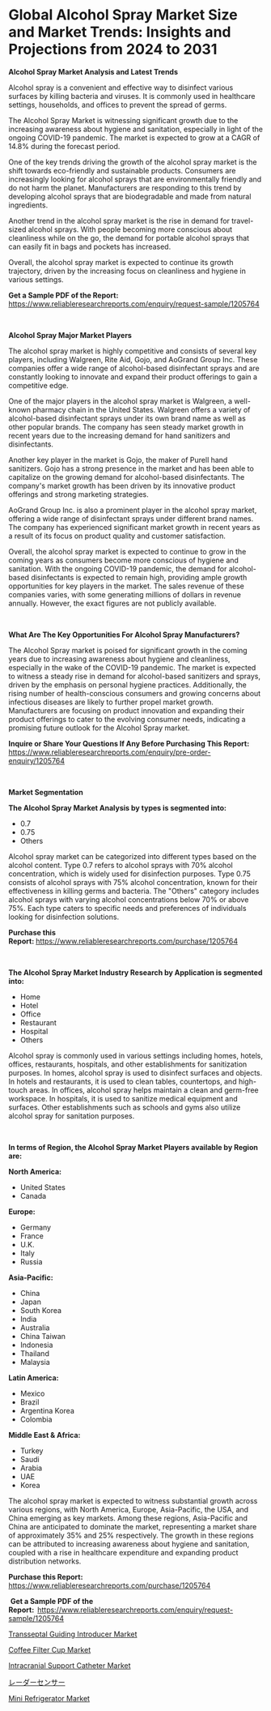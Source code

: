 <p><h1>Global Alcohol Spray Market Size and Market Trends: Insights and Projections from 2024 to 2031</h1></p><p><strong>Alcohol Spray Market Analysis and Latest Trends</strong></p>
<p><p>Alcohol spray is a convenient and effective way to disinfect various surfaces by killing bacteria and viruses. It is commonly used in healthcare settings, households, and offices to prevent the spread of germs.</p><p>The Alcohol Spray Market is witnessing significant growth due to the increasing awareness about hygiene and sanitation, especially in light of the ongoing COVID-19 pandemic. The market is expected to grow at a CAGR of 14.8% during the forecast period.</p><p>One of the key trends driving the growth of the alcohol spray market is the shift towards eco-friendly and sustainable products. Consumers are increasingly looking for alcohol sprays that are environmentally friendly and do not harm the planet. Manufacturers are responding to this trend by developing alcohol sprays that are biodegradable and made from natural ingredients.</p><p>Another trend in the alcohol spray market is the rise in demand for travel-sized alcohol sprays. With people becoming more conscious about cleanliness while on the go, the demand for portable alcohol sprays that can easily fit in bags and pockets has increased.</p><p>Overall, the alcohol spray market is expected to continue its growth trajectory, driven by the increasing focus on cleanliness and hygiene in various settings.</p></p>
<p><strong>Get a Sample PDF of the Report:&nbsp;</strong> <a href="https://www.reliableresearchreports.com/enquiry/request-sample/1205764">https://www.reliableresearchreports.com/enquiry/request-sample/1205764</a></p>
<p>&nbsp;</p>
<p><strong>Alcohol Spray Major Market Players</strong></p>
<p><p>The alcohol spray market is highly competitive and consists of several key players, including Walgreen, Rite Aid, Gojo, and AoGrand Group Inc. These companies offer a wide range of alcohol-based disinfectant sprays and are constantly looking to innovate and expand their product offerings to gain a competitive edge.</p><p>One of the major players in the alcohol spray market is Walgreen, a well-known pharmacy chain in the United States. Walgreen offers a variety of alcohol-based disinfectant sprays under its own brand name as well as other popular brands. The company has seen steady market growth in recent years due to the increasing demand for hand sanitizers and disinfectants.</p><p>Another key player in the market is Gojo, the maker of Purell hand sanitizers. Gojo has a strong presence in the market and has been able to capitalize on the growing demand for alcohol-based disinfectants. The company's market growth has been driven by its innovative product offerings and strong marketing strategies.</p><p>AoGrand Group Inc. is also a prominent player in the alcohol spray market, offering a wide range of disinfectant sprays under different brand names. The company has experienced significant market growth in recent years as a result of its focus on product quality and customer satisfaction.</p><p>Overall, the alcohol spray market is expected to continue to grow in the coming years as consumers become more conscious of hygiene and sanitation. With the ongoing COVID-19 pandemic, the demand for alcohol-based disinfectants is expected to remain high, providing ample growth opportunities for key players in the market. The sales revenue of these companies varies, with some generating millions of dollars in revenue annually. However, the exact figures are not publicly available.</p></p>
<p>&nbsp;</p>
<p><strong>What Are The Key Opportunities For Alcohol Spray Manufacturers?</strong></p>
<p><p>The Alcohol Spray market is poised for significant growth in the coming years due to increasing awareness about hygiene and cleanliness, especially in the wake of the COVID-19 pandemic. The market is expected to witness a steady rise in demand for alcohol-based sanitizers and sprays, driven by the emphasis on personal hygiene practices. Additionally, the rising number of health-conscious consumers and growing concerns about infectious diseases are likely to further propel market growth. Manufacturers are focusing on product innovation and expanding their product offerings to cater to the evolving consumer needs, indicating a promising future outlook for the Alcohol Spray market.</p></p>
<p><strong>Inquire or Share Your Questions If Any Before Purchasing This Report:</strong> <a href="https://www.reliableresearchreports.com/enquiry/pre-order-enquiry/1205764">https://www.reliableresearchreports.com/enquiry/pre-order-enquiry/1205764</a></p>
<p>&nbsp;</p>
<p><strong>Market Segmentation</strong></p>
<p><strong>The Alcohol Spray Market Analysis by types is segmented into:</strong></p>
<p><ul><li>0.7</li><li>0.75</li><li>Others</li></ul></p>
<p><p>Alcohol spray market can be categorized into different types based on the alcohol content. Type 0.7 refers to alcohol sprays with 70% alcohol concentration, which is widely used for disinfection purposes. Type 0.75 consists of alcohol sprays with 75% alcohol concentration, known for their effectiveness in killing germs and bacteria. The "Others" category includes alcohol sprays with varying alcohol concentrations below 70% or above 75%. Each type caters to specific needs and preferences of individuals looking for disinfection solutions.</p></p>
<p><strong>Purchase this Report:&nbsp;</strong><a href="https://www.reliableresearchreports.com/purchase/1205764">https://www.reliableresearchreports.com/purchase/1205764</a></p>
<p>&nbsp;</p>
<p><strong>The Alcohol Spray Market Industry Research by Application is segmented into:</strong></p>
<p><ul><li>Home</li><li>Hotel</li><li>Office</li><li>Restaurant</li><li>Hospital</li><li>Others</li></ul></p>
<p><p>Alcohol spray is commonly used in various settings including homes, hotels, offices, restaurants, hospitals, and other establishments for sanitization purposes. In homes, alcohol spray is used to disinfect surfaces and objects. In hotels and restaurants, it is used to clean tables, countertops, and high-touch areas. In offices, alcohol spray helps maintain a clean and germ-free workspace. In hospitals, it is used to sanitize medical equipment and surfaces. Other establishments such as schools and gyms also utilize alcohol spray for sanitation purposes.</p></p>
<p>&nbsp;</p>
<p><strong>In terms of Region, the Alcohol Spray Market Players available by Region are:</strong></p>
<p>
    <p> <strong> North America: </strong>
        <ul>
            <li>United States</li>
            <li>Canada</li>
        </ul>
        </p> 
    <p> <strong> Europe: </strong>
        <ul>
            <li>Germany</li>
            <li>France</li>
            <li>U.K.</li>
            <li>Italy</li>
            <li>Russia</li>
        </ul>
        </p> 
    <p> <strong> Asia-Pacific: </strong>
        <ul>
            <li>China</li>
            <li>Japan</li>
            <li>South Korea</li>
            <li>India</li>
            <li>Australia</li>
            <li>China Taiwan</li>
            <li>Indonesia</li>
            <li>Thailand</li>
            <li>Malaysia</li>
        </ul>
        </p> 
    <p> <strong> Latin America: </strong>
        <ul>
            <li>Mexico</li>
            <li>Brazil</li>
            <li>Argentina Korea</li>
            <li>Colombia</li>
        </ul>
        </p> 
    <p> <strong> Middle East & Africa: </strong>
        <ul>
            <li>Turkey</li>
            <li>Saudi</li>
            <li>Arabia</li>
            <li>UAE</li>
            <li>Korea</li>
        </ul>
    </p>
    </p>
<p><p>The alcohol spray market is expected to witness substantial growth across various regions, with North America, Europe, Asia-Pacific, the USA, and China emerging as key markets. Among these regions, Asia-Pacific and China are anticipated to dominate the market, representing a market share of approximately 35% and 25% respectively. The growth in these regions can be attributed to increasing awareness about hygiene and sanitation, coupled with a rise in healthcare expenditure and expanding product distribution networks.</p></p>
<p><strong>Purchase this Report: </strong><a href="https://www.reliableresearchreports.com/purchase/1205764">https://www.reliableresearchreports.com/purchase/1205764</a></p>
<p>&nbsp;<strong>Get a Sample PDF of the Report:&nbsp;&nbsp;</strong><a href="https://www.reliableresearchreports.com/enquiry/request-sample/1205764">https://www.reliableresearchreports.com/enquiry/request-sample/1205764</a></p>
<p><strong></strong></p>
<p><p><a href="https://issuu.com/reportprime-2/docs/transseptal-guiding-introducer-market-size-2030.pp">Transseptal Guiding Introducer Market</a></p><p><a href="https://github.com/lubmix/Market-Research-Report-List-1/blob/main/coffee-filter-cup-market.md">Coffee Filter Cup Market</a></p><p><a href="https://issuu.com/reportprime-2/docs/intracranial-support-catheter-market-size-2030.ppt">Intracranial Support Catheter Market</a></p><p><a href="https://github.com/lrlmopnhwd79300/Market-Research-Report-List-1/blob/main/87314924273.md">レーダーセンサー</a></p><p><a href="https://github.com/joannagoyvaerts/Market-Research-Report-List-1/blob/main/mini-refrigerator-market.md">Mini Refrigerator Market</a></p></p>